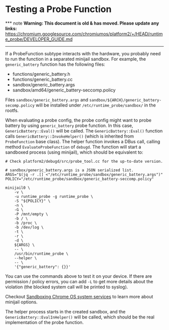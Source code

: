 # Testing a Probe Function

*** note
**Warning: This document is old & has moved.  Please update any links:**<br>
https://chromium.googlesource.com/chromiumos/platform2/+/HEAD/runtime_probe/DEVELOPER_GUIDE.md
***

If a ProbeFunction subtype interacts with the hardware, you probably need to run
the function in a separated minijail sandbox.  For example, the
`generic_battery` function has the following files:

- functions/generic_battery.h
- functions/generic_battery.cc
- sandbox/generic_battery.args
- sandbox/amd64/generic_battery-seccomp.policy

Files `sandbox/generic_battery.args` and
`sandbox/${ARCH}/generic_battery-secomp.policy` will be installed under
`/etc/runtime_probe/sandbox/` in the rootfs.

When evaluating a probe config, the probe config might want to probe battery by
using `generic_battery` probe function.  In this case, `GenericBattery::Eval()`
will be called.  The `GenericBattery::Eval()` function calls
`GenericBattery::InvokeHelper()` (which is inherited from `ProbeFunction` base
class).  The helper function invokes a DBus call, calling method
`EvaluateProbeFunction` of `debugd`.  The function will start a sandboxed
process (using minijail), which should be equivalent to:

```
# Check platform2/debugd/src/probe_tool.cc for the up-to-date version.

# sandbox/generic_battery.args is a JSON serialized list.
ARGS="$(jq -r .[] <"/etc/runtime_probe/sandbox/generic_battery.args")"
POLICY="/etc/runtime_probe/sandbox/generic_battery-seccomp.policy"

minijail0 \
    -v \
    -u runtime_probe -g runtime_probe \
    -S "${POLICY}" \
    -n \
    -G \
    -P /mnt/empty \
    -b / \
    -b /proc \
    -b /dev/log \
    -t \
    -r \
    -d \
    ${ARGS} \
    -- \
    /usr/bin/runtime_probe \
    --helper \
    -- \
    '{"generic_battery": {}}'
```

You can use the commands above to test it on your device.  If there are
permission / policy errors, you can add `-L` to get more details about the
violation (the blocked system call will be printed to syslog).

Checkout [Sandboxing Chrome OS system services](https://chromium.googlesource.com/chromiumos/docs/+/HEAD/sandboxing.md)
to learn more about minijail options.

The helper process starts in the created sandbox, and the
`GenericBattery::EvalInHelper()` will be called, which should be the real
implementation of the probe function.
